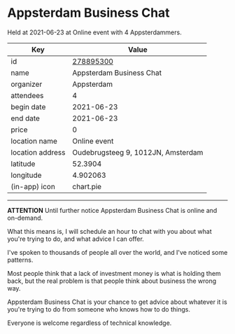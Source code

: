 # Appsterdam Business Chat
Held at 2021-06-23 at Online event with 4 Appsterdammers.
        
|Key|Value
|---|---|
|id|[278895300](https://www.meetup.com/appsterdam/events/278895300/)|
|name|Appsterdam Business Chat|
|organizer|Appsterdam|
|attendees|4|
|begin date|2021-06-23|
|end date|2021-06-23|
|price|0|
|location name|Online event|
|location address|Oudebrugsteeg 9, 1012JN, Amsterdam|
|latitude|52.3904|
|longitude|4.902063|
|(in-app) icon|chart.pie|

---

**ATTENTION** Until further notice Appsterdam Business Chat is online and on-demand.

What this means is, I will schedule an hour to chat with you about what you're trying to do, and what advice I can offer.

I've spoken to thousands of people all over the world, and I've noticed some patterns.

Most people think that a lack of investment money is what is holding them back, but the real problem is that people think about business the wrong way.

Appsterdam Business Chat is your chance to get advice about whatever it is you're trying to do from someone who knows how to do things.

Everyone is welcome regardless of technical knowledge.


